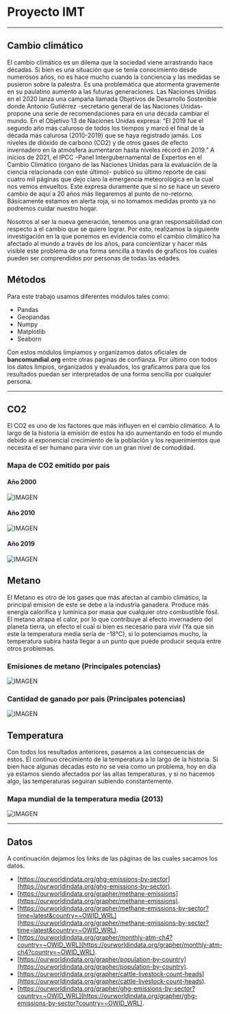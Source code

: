 # Proyecto IMT
* * *

## Cambio climático 

El cambio climático es un dilema que la sociedad viene arrastrando hace décadas. Si bien es
una situación que se tenía conocimiento desde numerosos años, no es hace mucho cuando la
conciencia y las medidas se pusieron sobre la palestra. Es una problemática que atormenta
gravemente en su paulatino aumento a las futuras generaciones. Las Naciones Unidas en el
2020 lanza una campaña llamada Objetivos de Desarrollo Sostenible donde Antonio Gutiérrez
-secretario general de las Naciones Unidas- propone una serie de recomendaciones para en
una década cambiar el mundo. En el Objetivo 13 de Naciones Unidas expresa: “El 2019 fue
el segundo año más caluroso de todos los tiempos y marcó el final de la década más calurosa
(2010-2019) que se haya registrado jamás. Los niveles de dióxido de carbono (CO2) y de
otros gases de efecto invernadero en la atmósfera aumentaron hasta niveles récord en 2019.”
A inicios de 2021, el IPCC –Panel Intergubernamental de Expertos en el Cambio Climático
(órgano de las Naciones Unidas para la evaluación de la ciencia relacionada con este último)-
publicó su último reporte de casi cuatro mil páginas que dejo claro la emergencia
meteorológica en la cual nos vemos envueltos. Este expresa duramente que si no se hace un
severo cambio de aquí a 20 años más llegaremos al punto de no-retorno. Básicamente estamos
en alerta roja, si no tomamos medidas pronto ya no podremos cuidar nuestro hogar. 

Nosotros al ser la nueva generación, tenemos una gran responsabilidad con respecto a el
cambio que se quiere lograr. Por esto, realizamos la siguiente investigación en la que
ponemos en evidencia como el cambio climático ha afectado al mundo a través de los años,
para concientizar y hacer más visible este problema de una forma sencilla a través de graficos
los cuales pueden ser comprendidos por personas de todas las edades.

## Métodos

Para este trabajo usamos diferentes módulos tales como:

- Pandas
- Geopandas
- Numpy
- Matplotlib
- Seaborn

Con estos módulos limpiamos y organizamos datos oficiales de **bancomundial.org** entre otras paginas de confianza. Por último con
todos los datos limpios, organizados y evaluados, los graficamos para que los resultados puedan ser interpretados de una forma sencilla
por cualquier persona.

* * *

## CO2

El CO2 es uno de los factores que más influyen en el cambio climático. A lo largo de la historia la emisión de estos ha ido
aumentando en todo el mundo debido al exponencial crecimiento de la población y los requerimientos que necesita el ser humano
para vivir con un gran nivel de comodidad.

### Mapa de CO2 emitido por pais

#### Año 2000

![IMAGEN](https://raw.github.com/jburdiles/jburdiles.github.io/master/imagenes/co2_mapa_mundial_2000.png)

#### Año 2010

![IMAGEN](https://raw.github.com/jburdiles/jburdiles.github.io/master/imagenes/co2_mapa_mundial_2010.png)

#### Año 2019

![IMAGEN](https://raw.github.com/jburdiles/jburdiles.github.io/master/imagenes/co2_mapa_mundial_2019.png)

## Metano 

El Metano es otro de los gases que más afectan al cambio climático, la principal emision de este se debe a la industria ganadera. Produce más energía calorífica y lumínica por masa que 
cualquier otro combustible fósil. El metano atrapa el calor, por lo que contribuye al efecto invernadero del planeta tierra, un efecto
el cual si bien es necesario para vivir (Ya que sin este la temperatura media sería de -18°C), si lo potenciamos mucho, la temperatura
subira hasta llegar a un punto que puede producir sequía entre otros problemas. 

### Emisiones de metano (Principales potencias)

![IMAGEN](https://raw.github.com/jburdiles/jburdiles.github.io/master/imagenes/metano_principales_potencias.png)

### Cantidad de ganado por pais (Principales potencias)

![IMAGEN](https://raw.github.com/jburdiles/jburdiles.github.io/master/imagenes/paises_con_mas_ganado.png)



## Temperatura

Con todos los resultados anteriores, pasamos a las consecuencias de estos. El continuo crecimiento de la temperatura a lo largo de la historia.
Si bien hace algunas décadas esto no se veía como un problema, hoy en día ya estamos siendo afectados por las altas temperaturas, y si no
hacemos algo, las temperaturas seguiran subiendo constantemente.

### Mapa mundial de la temperatura media (2013)

![IMAGEN](https://raw.github.com/jburdiles/jburdiles.github.io/master/imagenes/temperatura_media_2013.png)

* * *
## Datos

A continuación dejamos los links de las páginas de las cuales sacamos los datos.

- [https://ourworldindata.org/ghg-emissions-by-sector](https://ourworldindata.org/ghg-emissions-by-sector).
- [https://ourworldindata.org/grapher/methane-emissions](https://ourworldindata.org/grapher/methane-emissions).
- [https://ourworldindata.org/grapher/methane-emissions-by-sector?time=latest&country=~OWID_WRL](https://ourworldindata.org/grapher/methane-emissions-by-sector?time=latest&country=~OWID_WRL).
- [https://ourworldindata.org/grapher/monthly-atm-ch4?country=~OWID_WRL](https://ourworldindata.org/grapher/monthly-atm-ch4?country=~OWID_WRL).
- [https://ourworldindata.org/grapher/population-by-country](https://ourworldindata.org/grapher/population-by-country).
- [https://ourworldindata.org/grapher/cattle-livestock-count-heads](https://ourworldindata.org/grapher/cattle-livestock-count-heads).
- [https://ourworldindata.org/grapher/ghg-emissions-by-sector?country=~OWID_WRL](https://ourworldindata.org/grapher/ghg-emissions-by-sector?country=~OWID_WRL).

